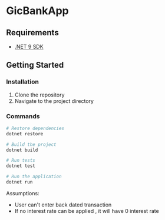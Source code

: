 # GicBankApp

## Requirements

- [.NET 9 SDK](https://dotnet.microsoft.com/download/dotnet/9.0)

## Getting Started

### Installation

1. Clone the repository
2. Navigate to the project directory

### Commands

```bash
# Restore dependencies
dotnet restore

# Build the project
dotnet build

# Run tests
dotnet test

# Run the application
dotnet run
```

Assumptions:
- User can't enter back dated transaction
- If no interest rate can be applied , it will have 0 interest rate

